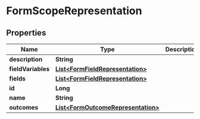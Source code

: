 
# FormScopeRepresentation

## Properties
Name | Type | Description | Notes
------------ | ------------- | ------------- | -------------
**description** | **String** |  |  [optional]
**fieldVariables** | [**List&lt;FormFieldRepresentation&gt;**](FormFieldRepresentation.md) |  |  [optional]
**fields** | [**List&lt;FormFieldRepresentation&gt;**](FormFieldRepresentation.md) |  |  [optional]
**id** | **Long** |  |  [optional]
**name** | **String** |  |  [optional]
**outcomes** | [**List&lt;FormOutcomeRepresentation&gt;**](FormOutcomeRepresentation.md) |  |  [optional]



